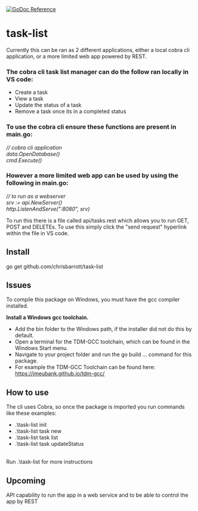 [![GoDoc Reference](https://godoc.org/github.com/mattn/go-sqlite3?status.svg)](http://godoc.org/github.com/mattn/go-sqlite3)

# task-list
Currently this can be ran as 2 different applications, either a local cobra cli application, or a more limited web app powered by REST. <br>

### The cobra cli task list manager can do the follow ran locally in VS code:
- Create a task
- View a task
- Update the status of a task
- Remove a task once its in a completed status
<p>
 
 ### To use the cobra cli ensure these functions are present in main.go:<br>
<i> 	// cobra cli application<br>
	data.OpenDatabase()<br>
	cmd.Execute()<br></i> 
<p>
 
### However a more limited web app can be used by using the following in main.go: <br>
 <i> // to run as a webserver<br>
 srv := api.NewServer()<br>
 http.ListenAndServe(":8080", srv)<br></i>
 <p>
To run this there is a file called api/tasks.rest which allows you to run GET, POST and DELETEs.
	 To use this simply click the "send request" hyperlink within the file in VS code.
	 
<p>

## Install
go get github.com/chrisbarrott/task-list

## Issues
To compile this package on Windows, you must have the gcc compiler installed.

<b>Install a Windows gcc toolchain. </b><br>
- Add the bin folder to the Windows path, if the installer did not do this by default.<br>
- Open a terminal for the TDM-GCC toolchain, which can be found in the Windows Start menu.<br>
- Navigate to your project folder and run the go build ... command for this package.<br>
- For example the TDM-GCC Toolchain can be found here: https://jmeubank.github.io/tdm-gcc/<br>

## How to use
The cli uses Cobra, so once the package is imported you run commands like these examples:
- .\task-list init
- .\task-list task new
- .\task-list task list
- .\task-list task updateStatus

<br>
 Run .\task-list for more instructions
 
 ## Upcoming
 API capability to run the app in a web service and to be able to control the app by REST
